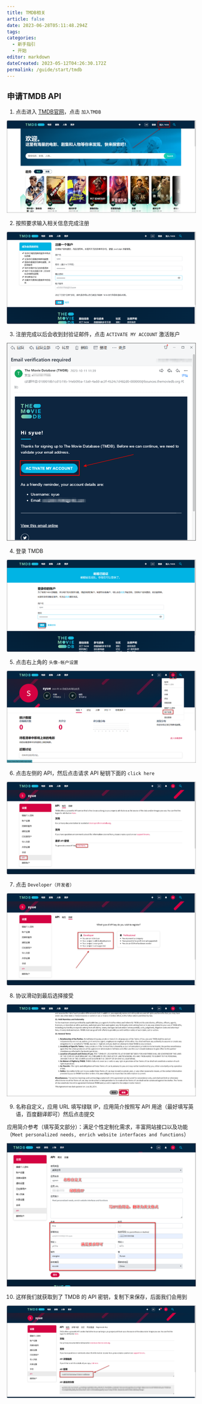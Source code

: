 ```yaml
---
title: TMDB相关
article: false
date: 2023-06-28T05:11:48.294Z
tags:
categories: 
  - 新手指引
  - 开始
editor: markdown
dateCreated: 2023-05-12T04:26:30.172Z
permalink: /guide/start/tmdb
---
```


## 申请TMDB API

1. 点击进入 [TMDB官网](https://www.themoviedb.org/)，点击 `加入TMDB`

![0101.png](./images/0101.png)

2. 按照要求输入相关信息完成注册

![0102.png](./images/0102.png)

3. 注册完成以后会收到封验证邮件，点击 `ACTIVATE MY ACCOUNT` 激活账户

![0103.png](./images/0103.png)

4. 登录 TMDB

![0104.png](./images/0104.png)

5. 点击右上角的 `头像-帐户设置`

![0105.png](./images/0105.png)

6. 点击左侧的 API，然后点击请求 API 秘钥下面的 `click here`

![0106.png](./images/0106.png)

7. 点击 `Developer（开发者）`

![0107.png](./images/0107.png)

8. 协议滑动到最后选择接受

![0108.png](./images/0108.png)

9. 名称自定义，应用 URL 填写绿联 IP，应用简介按照写 API 用途（最好填写英语，百度翻译即可）然后点击提交

应用简介参考（填写英文部分）：满足个性定制化需求，丰富网站接口以及功能（`Meet personalized needs, enrich website interfaces and functions`）

![0109.png](./images/0109.png)

10. 这样我们就获取到了 TMDB 的 API 密钥，复制下来保存，后面我们会用到

![0110.png](./images/0110.png)